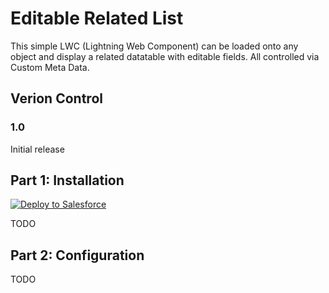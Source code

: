 # Editable Related List

This simple LWC (Lightning Web Component) can be loaded onto any object and display a related datatable with editable fields. All controlled via Custom Meta Data.

## Verion Control

### 1.0
Initial release

## Part 1: Installation

<a href="https://githubsfdeploy.herokuapp.com?owner=HYPHENATE&repo=EditableRelatedList">
  <img alt="Deploy to Salesforce"
       src="https://raw.githubusercontent.com/afawcett/githubsfdeploy/master/deploy.png">
</a>

TODO

## Part 2: Configuration

TODO